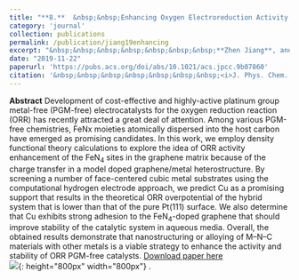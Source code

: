 ```yaml
---
title: "**8.**  &nbsp;&nbsp;Enhancing Oxygen Electroreduction Activity of Single-Site Fe-N-C Catalysts by a Metal Support." 
category: 'journal'
collection: publications
permalink: /publication/jiang19enhancing
excerpt: "&nbsp;&nbsp;&nbsp;&nbsp;&nbsp;&nbsp;&nbsp;**Zhen Jiang**, and Vitaly Alexandrov"
date: "2019-11-22"
paperurl: 'https://pubs.acs.org/doi/abs/10.1021/acs.jpcc.9b07860'
citation: '&nbsp;&nbsp;&nbsp;&nbsp;&nbsp;&nbsp;&nbsp;<i>J. Phys. Chem. C</i> 123, 30335–30340 (2019)'
---
```

**Abstract** Development of cost-effective and highly-active platinum group metal-free (PGM-free) electrocatalysts for the oxygen reduction reaction (ORR) has recently attracted a great deal of attention. Among various PGM-free chemistries, FeNx moieties atomically dispersed into the host carbon have emerged as promising candidates. In this work, we employ density functional theory calculations to explore the idea of ORR activity enhancement of the FeN<sub>4</sub> sites in the graphene matrix because of the charge transfer in a model doped graphene/metal heterostructure. By screening a number of face-centered cubic metal substrates using the computational hydrogen electrode approach, we predict Cu as a promising support that results in the theoretical ORR overpotential of the hybrid system that is lower than that of the pure Pt(111) surface. We also determine that Cu exhibits strong adhesion to the FeN<sub>4</sub>-doped graphene that should improve stability of the catalytic system in aqueous media. Overall, the obtained results demonstrate that nanostructuring or alloying of M–N–C materials with other metals is a viable strategy to enhance the activity and stability of ORR PGM-free catalysts.
[Download paper here](https://github.com/ZhenJiang16/personal/tree/master/files/jiang19enhancing.pdf)
<br/>![]({{site.baseurl}}/images/jiang19enhancing.gif){: height="800px" width="800px"} .
